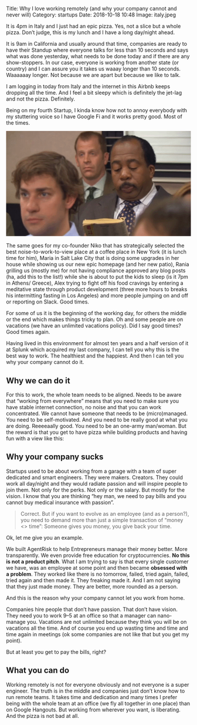 Title: Why I love working remotely (and why your company cannot and never will) 
Category: startups
Date: 2018-10-18 10:48
Image: italy.jpeg

It is 4pm in Italy and I just had an epic pizza. Yes, not a slice but a whole pizza. Don’t judge, this is my lunch and I have a long day/night ahead.

It is 9am in California and usually around that time, companies are ready to have their Standup where everyone talks for less than 10 seconds and says what was done yesterday, what needs to be done today and if there are any show-stoppers. In our case, everyone is working from another state (or country) and I can assure you it takes us waaay longer than 10 seconds. Waaaaaay longer. Not because we are apart but because we like to talk.

I am logging in today from Italy and the internet in this Airbnb keeps dropping all the time. And I feel a bit sleepy which is definitely the jet-lag and not the pizza. Definitely.

Being on my fourth Startup, I kinda know how not to annoy everybody with my stuttering voice so I have Google Fi and it works pretty good. Most of the times.

![Google Fi for the rescue](/images/googlefi.gif)

The same goes for my co-founder Niko that has strategically selected the best noise-to-work-to-view place at a coffee place in New York (it is lunch time for him), Maria in Salt Lake City that is doing some upgrades in her house while showing us our new epic homepage (and her new patio), Rania grilling us (mostly me) for not having compliance approved any blog posts (ha, add this to the list!) while she is about to put the kids to sleep (is it 7pm in Athens/ Greece), Alex trying to fight off his food cravings by entering a meditative state through product development (three more hours to breaks his intermitting fasting in Los Angeles) and more people jumping on and off or reporting on Slack. Good times.

For some of us it is the beginning of the working day, for others the middle or the end which makes things tricky to plan. Oh and some people are on vacations (we have an unlimited vacations policy). Did I say good times? Good times again.

Having lived in this environment for almost ten years and a half version of it at Splunk which acquired my last company, I can tell you why this is the best way to work. The healthiest and the happiest. And then I can tell you why your company cannot do it.

## Why we can do it

For this to work, the whole team needs to be aligned. Needs to be aware that “working from everywhere” means that you need to make sure you have stable internet connection, no noise and that you can work concentrated. We cannot have someone that needs to be (micro)managed. You need to be self-motivated. And you need to be really good at what you are doing. Reeeeaally good. You need to be an one-army man/woman. But the reward is that you get to have pizza while building products and having fun with a view like this:

## Why your company sucks

Startups used to be about working from a garage with a team of super dedicated and smart engineers. They were makers. Creators. They could work all day/night and they would radiate passion and will inspire people to join them. Not only for the perks. Not only or the salary. But mostly for the vision.
I know that you are thinking “hey man, we need to pay bills and you cannot buy medical insurance with passion”.

> Correct. But if you want to evolve as an employee (and as a person?), you need to demand more than just a simple transaction of “money <> time”: Someone gives you money, you give back your time.

Ok, let me give you an example.

We built AgentRisk to help Entrepreneurs manage their money better. More transparently. We even provide free education for cryptocurrencies. **No this is not a product pitch**. What I am trying to say is that every single customer we have, was an employee at some point and then became **obsessed with a problem**. They worked like there is no tomorrow, failed, tried again, failed, tried again and then made it. They freaking made it. And I am not saying that they just made money. They are better, more rounded as a person.

And this is the reason why your company cannot let you work from home.

Companies hire people that don’t have passion. That don’t have vision. They need you to work 9–5 at an office so that a manager can nano-manage you. Vacations are not unlimited because they think you will be on vacations all the time. And of course you end up wasting time and time and time again in meetings (ok some companies are not like that but you get my point).

But at least you get to pay the bills, right?

## What you can do
Working remotely is not for everyone obviously and not everyone is a super engineer. The truth is in the middle and companies just don’t know how to run remote teams. It takes time and dedication and many times I prefer being with the whole team at an office (we fly all together in one place) than on Google Hangouts. But working from wherever you want, is liberating. And the pizza is not bad at all.